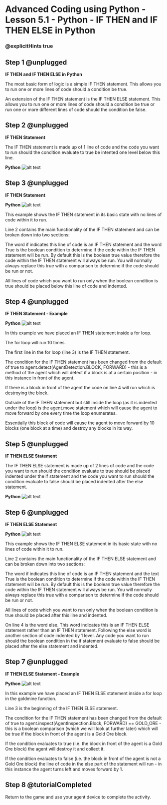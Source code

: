 # Advanced Coding using Python - Lesson 5.1 - Python - IF THEN and IF THEN ELSE in Python

### @explicitHints true


## Step 1 @unplugged
**IF THEN and IF THEN ELSE in Python**

The most basic form of logic is a simple IF THEN statement. This allows you to run one or more lines of code should a condition be true.

An extension of the IF THEN statement is the IF THEN ELSE statement. This allows you to run one or more lines of code should a condition be true or run one or more different lines of code should the condition be false.

## Step 2 @unplugged
**IF THEN Statement**

The IF THEN statement is made up of 1 line of code and the code you want to run should the condition evaluate to true be intented one level below this line.

**Python**
![alt text](https://advancedpyv3.codingcredentials.com/Lesson5/5.1/images/1.jpg?raw=true "Python")

## Step 3 @unplugged
**IF THEN Statement**

**Python**
![alt text](https://advancedpyv3.codingcredentials.com/Lesson5/5.1/images/2.jpg?raw=true "Python")

This example shows the IF THEN statement in its basic state with no lines of code within it to run.

Line 2 contains the main functionality of the IF THEN statement and can be broken down into two sections:

The word if indicates this line of code is an IF THEN statement and the word True is the boolean condition to determine if the code within the IF THEN statement will be run. By default this is the boolean true value therefore the code within the IF THEN statement will always be run. You will normally always replace this true with a comparison to determine if the code should be run or not.

All lines of code which you want to run only when the boolean condition is true should be placed below this line of code and indented.

## Step 4 @unplugged
**IF THEN Statement - Example**

**Python**
![alt text](https://advancedpyv3.codingcredentials.com/Lesson5/5.1/images/3.jpg?raw=true "Python")

In this example we have placed an IF THEN statement inside a for loop.

The for loop will run 10 times.

The first line in the for loop (line 3) is the IF THEN statement.

The condition for the IF THEN statement has been changed from the default of true to agent.detect(AgentDetection.BLOCK, FORWARD) - this is a method of the agent which will detect if a block is at a certain position - in this instance in front of the agent.

If there is a block in front of the agent the code on line 4 will run which is destroying the block.

Outside of the IF THEN statement but still inside the loop (as it is indented under the loop) is the agent.move statement which will cause the agent to move forward by one every time the loop enumerates.

Essentially this block of code will cause the agent to move forward by 10 blocks (one block at a time) and destroy any blocks in its way.

## Step 5 @unplugged
**IF THEN ELSE Statement**

The IF THEN ELSE statement is made up of 2 lines of code and the code you want to run should the condition evaluate to true should be placed indented under the if statement and the code you want to run should the condition evaluate to false should be placed indented after the else statement.

**Python**
![alt text](https://advancedpyv3.codingcredentials.com/Lesson5/5.1/images/4.jpg?raw=true "Python")

## Step 6 @unplugged
**IF THEN ELSE Statement**

**Python**
![alt text](https://advancedpyv3.codingcredentials.com/Lesson5/5.1/images/5.jpg?raw=true "Python")

This example shows the IF THEN ELSE statement in its basic state with no lines of code within it to run.

Line 2 contains the main functionality of the IF THEN ELSE statement and can be broken down into two sections:

The word if indicates this line of code is an IF THEN statement and the text True is the boolean condition to determine if the code within the IF THEN statement will be run. By default this is the boolean true value therefore the code within the IF THEN statement will always be run. You will normally always replace this true with a comparison to determine if the code should be run or not.

All lines of code which you want to run only when the boolean condition is true should be placed after this line and indented. 

On line 4 is the word else. This word indicates this is an IF THEN ELSE statement rather than an IF THEN statement. Following the else word is another section of code indented by 1 level. Any code you want to run should the boolean condition in the if statement evaluate to false should be placed after the else statement and indented.

## Step 7 @unplugged
**IF THEN ELSE Statement - Example**

**Python**
![alt text](https://advancedpyv3.codingcredentials.com/Lesson5/5.1/images/6.jpg?raw=true "Python")

In this example we have placed an IF THEN ELSE statement inside a for loop in the goldmine function.

Line 3 is the beginning of the IF THEN ELSE statement.

The condition for the IF THEN statement has been changed from the default of true to agent.inspect(AgentInspection.Block, FORWARD) == GOLD_ORE - this is a boolean comparison (which we will look at further later)
which will be true if the block in front of the agent is a Gold Ore block.

If the condition evaluates to true (i.e. the block in front of the agent is a Gold Ore block) the agent will destroy it and collect it.

If the condition evaluates to false (i.e. the block in front of the agent is not a Gold Ore block) the line of code in the else part of the statement will run - in this instance the agent turns left and moves forward by 1.

## Step 8 @tutorialCompleted
Return to the game and use your agent device to complete the activity. 